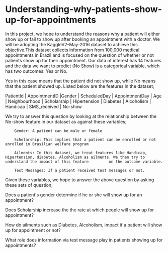# Understanding-why-patients-show-up-for-appointments
In this project, we hope to understand the reasons why a patient will either show up or fail to show up after booking an appointment with a doctor. We will be adopting the KaggleV2-May-2016 dataset to achieve this objective.This dataset collects information from 100,000 medical appointments in Brazil and is focused on the question of whether or not patients show up for their appointment. Our data of interest has 14 features and the data we want to predict (No Show) is a categorical variable, which has two outcomes: Yes or No. 

Yes in this case means that the patient did not show up, while No means that the patient showed up. Listed below are the features in the dataset;

PatientId | AppointmentID |Gender | ScheduledDay | AppointmentDay | Age | Neighbourhood | Scholarship | Hipertension | Diabetes | Alcoholism | Handicap | SMS_received | No-show

We try to answer this question by looking at the relationship between the No-show feature in our dataset as against these variables;

        Gender: A patient can be male or female

        Scholarship: This implies that a patient can be enrolled or not enrolled in Brasilian welfare program

        Ailments: In this dataset, we treat features like Handicap, Hipertension, diabetes, Alcoholism as ailments. We then try to understand the impact of this feature         on the outcome variable.

        Test Messages: If a patient received test messages or not.

Given these variables, we hope to answer the above question by asking these sets of question;

Does a patient's gender determine if he or she will show up for an appointment?

Does Scholarship increase the the rate at which people will show up for appointment?

How do ailments such as Diabetes, Alcoholism, impact if a patient will show up for appointment or not? 

What role does information via test message play in patients showing up for appointments?
